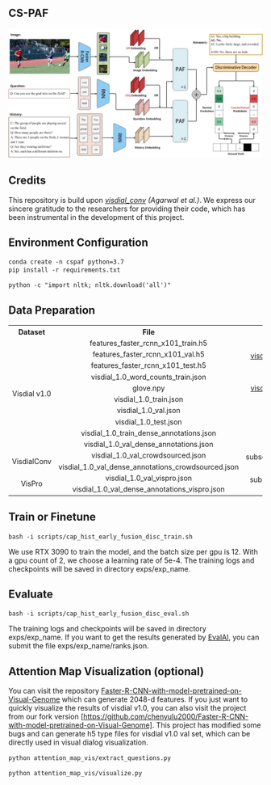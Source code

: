 ## CS-PAF

<div align=center><img src="cspaf.png"></div>

## Credits

This repository is build upon [*visdial_conv*](https://github.com/shubhamagarwal92/visdial_conv) *(Agarwal et al.)*. We
express our sincere gratitude to the researchers for providing their code, which has been instrumental in the
development of this project.

## Environment Configuration

```shell
conda create -n cspaf python=3.7
pip install -r requirements.txt
```

```shell
python -c "import nltk; nltk.download('all')"
```

## Data Preparation

<table>
	<tr>
	    <th align="center">Dataset</th>
	    <th align="center">File</th>
	    <th align="center">Source</th>  
	</tr >
	<tr >
	    <td rowspan="10" align="center">Visdial v1.0</td>
	    <td align="center">features_faster_rcnn_x101_train.h5</td>
	    <td rowspan="4" align="center"><a href="https://github.com/batra-mlp-lab/visdial-challenge-starter-pytorch">visdial-challenge-starter-pytorch</a>
 (Das et al.)</td>
	</tr>
    <tr>
	    <td align="center">features_faster_rcnn_x101_val.h5</td>
	</tr>
    <tr>
	    <td align="center">features_faster_rcnn_x101_test.h5</td>
	</tr>
	<tr>
	    <td align="center">visdial_1.0_word_counts_train.json</td>
	</tr>
    <tr>
	    <td align="center">glove.npy</td>
        <td align="center"><a href="https://github.com/simpleshinobu/visdial-principles">visdial-principles</a>(Qi et al.)</td>
	</tr>
    <tr>
	    <td align="center">visdial_1.0_train.json</td>
        <td rowspan="5" align="center"><a href="https://visualdialog.org/data">visdial official</a></td>
	</tr>
	<tr>
	    <td align="center">visdial_1.0_val.json</td>
	</tr>
    <tr>
	    <td align="center">visdial_1.0_test.json</td>
	</tr>
    <tr>
	    <td align="center">visdial_1.0_train_dense_annotations.json</td>
	</tr>
    <tr>
	    <td align="center">visdial_1.0_val_dense_annotations.json</td>
	</tr>
    <tr >
	    <td rowspan="2" align="center">VisdialConv</td>
	    <td align="center">visdial_1.0_val_crowdsourced.json</td>
	    <td rowspan="2" align="center">subsets/visdialconv/(Agarwal et al.)</td>
	</tr>
<tr>
	    <td align="center">visdial_1.0_val_dense_annotations_crowdsourced.json</td>
	</tr>
<tr >
	    <td rowspan="2" align="center">VisPro</td>
	    <td align="center">visdial_1.0_val_vispro.json</td>
        <td rowspan="2" align="center">subsets/vispro/(Agarwal et al.)</td>
	</tr>
<tr>
	    <td align="center">visdial_1.0_val_dense_annotations_vispro.json</td>
	</tr>
</table>

## Train or Finetune

```shell
bash -i scripts/cap_hist_early_fusion_disc_train.sh
```

We use RTX 3090 to train the model, and the batch size per gpu is 12. With a gpu count of 2, we choose a learning rate of 5e-4.
The training logs and checkpoints will be saved in directory exps/exp_name.

## Evaluate

```shell
bash -i scripts/cap_hist_early_fusion_disc_eval.sh
```

The training logs and checkpoints will be saved in directory exps/exp_name.
If you want to get the results generated by [EvalAI](https://eval.ai/web/challenges/challenge-page/518/submission), you can submit the file exps/exp_name/ranks.json.

## Attention Map Visualization (optional)
You can visit the
repository [Faster-R-CNN-with-model-pretrained-on-Visual-Genome](https://github.com/shilrley6/Faster-R-CNN-with-model-pretrained-on-Visual-Genome)
which can generate 2048-d features. If you just want to quickly visualize the results of visdial v1.0, you can also
visit the project from our fork version [https://github.com/chenyulu2000/Faster-R-CNN-with-model-pretrained-on-Visual-Genome]. This project has modified some bugs and can generate h5 type files for visdial v1.0 val
set, which can be directly used in visual dialog visualization.
```shell
python attention_map_vis/extract_questions.py
```
```shell
python attention_map_vis/visualize.py
```
